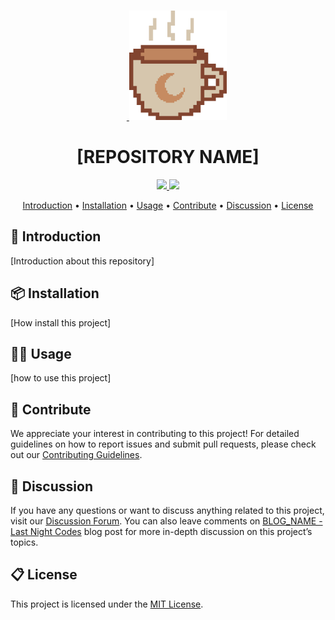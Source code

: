 <br>
<p align="center">
  &nbsp;&nbsp;&nbsp;&nbsp;&nbsp;&nbsp;&nbsp;<a href="https://lncodes.com">
    <img src="https://github.com/lncodes/docs/blob/master/assets/animations/lncodes-logo-animation.gif" height="175"></img>
  </a>
</p>

<h1 align="center">[REPOSITORY NAME]</h1>
<p align="center">
  <a href="{{REPOSITORY_URL}}/actions/workflows/net-core-build.yml">
      <img src="{{REPOSITORY_URL}}/actions/workflows/net-core-build.yml/badge.svg">
  </a>
  <a href="https://sonarcloud.io/dashboard?id=lncodes_{{REPOSITORY_NAME}}">
      <img src="https://sonarcloud.io/api/project_badges/measure?project=lncodes_{{REPOSITORY_NAME}}&metric=alert_status">
  </a>
</p>

<p align="center">
  <a href="#introduction">Introduction</a> •
  <a href="#installation">Installation</a> •
  <a href="#usage">Usage</a> •
  <a href="#contribute">Contribute</a> •
  <a href="#discussion">Discussion</a> •
  <a href="#license">License</a>
</p>

<h2 id="introduction">🌟 Introduction</h2>

[Introduction about this repository]

<h2 id="installation">📦 Installation</h2>

[How install this project]

<h2 id="usage">🧑‍💻 Usage</h2>

[how to use this project]

<h2 id="contribute">🤝 Contribute</h2>

We appreciate your interest in contributing to this project! For detailed guidelines on how to report issues and submit pull requests, please check out our [Contributing Guidelines](CONTRIBUTING.md).

<h2 id="discussion">💬 Discussion</h2>

If you have any questions or want to discuss anything related to this project, visit our [Discussion Forum]({{REPOSITORY_URL}}/discussions). You can also leave comments on [BLOG_NAME - Last Night Codes]([BLOG_LINK]) blog post for more in-depth discussion on this project’s topics.

<h2 id="license"> 📋 License</h2>

This project is licensed under the [MIT License](../LICENSE).<br>